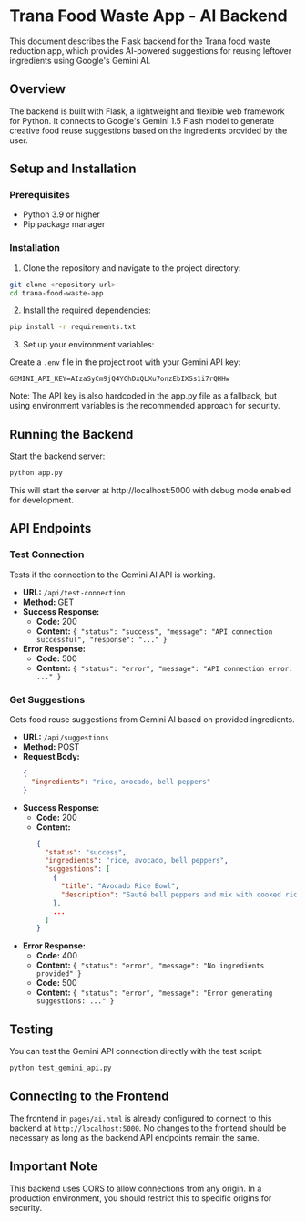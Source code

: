 # Trana Food Waste App - AI Backend

This document describes the Flask backend for the Trana food waste reduction app, which provides AI-powered suggestions for reusing leftover ingredients using Google's Gemini AI.

## Overview

The backend is built with Flask, a lightweight and flexible web framework for Python. It connects to Google's Gemini 1.5 Flash model to generate creative food reuse suggestions based on the ingredients provided by the user.

## Setup and Installation

### Prerequisites

- Python 3.9 or higher
- Pip package manager

### Installation

1. Clone the repository and navigate to the project directory:

```bash
git clone <repository-url>
cd trana-food-waste-app
```

2. Install the required dependencies:

```bash
pip install -r requirements.txt
```

3. Set up your environment variables:

Create a `.env` file in the project root with your Gemini API key:

```
GEMINI_API_KEY=AIzaSyCm9jQ4YChDxQLXu7onzEbIXSs1i7rQHHw
```

Note: The API key is also hardcoded in the app.py file as a fallback, but using environment variables is the recommended approach for security.

## Running the Backend

Start the backend server:

```bash
python app.py
```

This will start the server at http://localhost:5000 with debug mode enabled for development.

## API Endpoints

### Test Connection

Tests if the connection to the Gemini AI API is working.

- **URL:** `/api/test-connection`
- **Method:** GET
- **Success Response:**
  - **Code:** 200
  - **Content:** `{ "status": "success", "message": "API connection successful", "response": "..." }`
- **Error Response:**
  - **Code:** 500
  - **Content:** `{ "status": "error", "message": "API connection error: ..." }`

### Get Suggestions

Gets food reuse suggestions from Gemini AI based on provided ingredients.

- **URL:** `/api/suggestions`
- **Method:** POST
- **Request Body:**
  ```json
  {
    "ingredients": "rice, avocado, bell peppers"
  }
  ```
- **Success Response:**
  - **Code:** 200
  - **Content:** 
    ```json
    {
      "status": "success",
      "ingredients": "rice, avocado, bell peppers",
      "suggestions": [
        {
          "title": "Avocado Rice Bowl",
          "description": "Sauté bell peppers and mix with cooked rice. Top with sliced avocado, a squeeze of lime, and a sprinkle of salt for a quick and nutritious meal."
        },
        ...
      ]
    }
    ```
- **Error Response:**
  - **Code:** 400
  - **Content:** `{ "status": "error", "message": "No ingredients provided" }`
  - **Code:** 500
  - **Content:** `{ "status": "error", "message": "Error generating suggestions: ..." }`

## Testing

You can test the Gemini API connection directly with the test script:

```bash
python test_gemini_api.py
```

## Connecting to the Frontend

The frontend in `pages/ai.html` is already configured to connect to this backend at `http://localhost:5000`. No changes to the frontend should be necessary as long as the backend API endpoints remain the same.

## Important Note

This backend uses CORS to allow connections from any origin. In a production environment, you should restrict this to specific origins for security. 